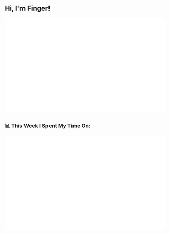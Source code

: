 <h2> Hi, I'm Finger!</h2>

<img align="right" src="https://raw.githubusercontent.com/spianmo/github-stats/master/generated/overview.svg#gh-light-mode-only">

<!-- <img align="right" height="160em" src="https://github-readme-stats-eight-theta.vercel.app/api/top-langs/?username=spianmo&layout=compact&langs_count=8&theme=algolia"/>	 -->
	
```go
package main

type Me struct {
	Name   string
	Job    string
	Code   string
	Skills string
}

func main() {
	me := &Me{
		Name:   "Finger",
		Job:    "Client-side Engineer",
		Code:   "Java, Kotlin, C#, Rust and C++ and Others",
		Skills: "Android, Security, Cross-platform client, NLP, CV, ASR ^o^",
	}
	_ = me
}
```


<h3>📊 This Week I Spent My Time On:</h3>
<img align='right' src="https://raw.githubusercontent.com/spianmo/github-stats/master/generated/languages.svg#gh-light-mode-only">

<!--START_SECTION:waka-->

```txt
Python                         16 hrs 53 mins  ██████████████▒░░░░░░░░░░   56.82 %
Kotlin                         6 hrs 29 mins   █████▒░░░░░░░░░░░░░░░░░░░   21.87 %
XML                            2 hrs 2 mins    █▓░░░░░░░░░░░░░░░░░░░░░░░   06.88 %
Text                           1 hr 9 mins     █░░░░░░░░░░░░░░░░░░░░░░░░   03.90 %
Java                           50 mins         ▓░░░░░░░░░░░░░░░░░░░░░░░░   02.81 %
```

<!--END_SECTION:waka-->
